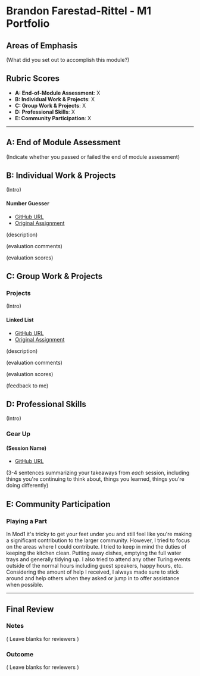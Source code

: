 # Brandon Farestad-Rittel - M1 Portfolio

## Areas of Emphasis

(What did you set out to accomplish this module?)

## Rubric Scores

* **A: End-of-Module Assessment**: X
* **B: Individual Work & Projects**: X
* **C: Group Work & Projects**: X
* **D: Professional Skills**: X
* **E: Community Participation**: X

-----------------------

## A: End of Module Assessment

(Indicate whether you passed or failed the end of module assessment)


## B: Individual Work & Projects

(Intro)

#### Number Guesser

* [GitHub URL]()
* [Original Assignment]()

(description)

(evaluation comments)

(evaluation scores)

## C: Group Work & Projects

### Projects

(Intro)

#### Linked List

* [GitHub URL]()
* [Original Assignment]()

(description)

(evaluation comments)

(evaluation scores)

(feedback to me)

## D: Professional Skills
(Intro)

### Gear Up
#### (Session Name)

* [GitHub URL]()

(3-4 sentences summarizing your takeaways from _each_ session, including things you're continuing to think about, things you learned, things you're doing differently)

## E: Community Participation

### Playing a Part

In Mod1 it's tricky to get your feet under you and still feel like you're making a significant contribution to the larger community. However, I tried to focus on the areas where I could contribute. I tried to keep in mind the duties of keeping the kitchen clean. Putting away dishes, emptying the full water trays and generally tidying up. I also tried to attend any other Turing events outside of the normal hours including guest speakers, happy hours, etc. Considering the amount of help I received, I always made sure to stick around and help others when they asked or jump in to offer assistance when possible.

------------------

## Final Review

### Notes

( Leave blanks for reviewers )

### Outcome

( Leave blanks for reviewers )
